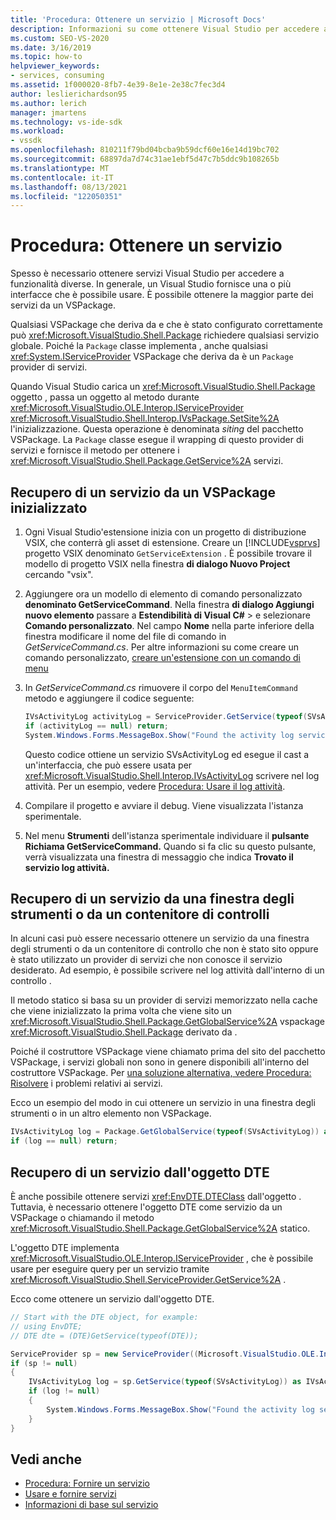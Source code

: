 ```yaml
---
title: 'Procedura: Ottenere un servizio | Microsoft Docs'
description: Informazioni su come ottenere Visual Studio per accedere a funzionalità diverse. È possibile ottenere la maggior parte dei servizi usando un VSPackage.
ms.custom: SEO-VS-2020
ms.date: 3/16/2019
ms.topic: how-to
helpviewer_keywords:
- services, consuming
ms.assetid: 1f000020-8fb7-4e39-8e1e-2e38c7fec3d4
author: leslierichardson95
ms.author: lerich
manager: jmartens
ms.technology: vs-ide-sdk
ms.workload:
- vssdk
ms.openlocfilehash: 810211f79bd04bcba9b59dcf60e16e14d19bc702
ms.sourcegitcommit: 68897da7d74c31ae1ebf5d47c7b5ddc9b108265b
ms.translationtype: MT
ms.contentlocale: it-IT
ms.lasthandoff: 08/13/2021
ms.locfileid: "122050351"
---
```

# <a name="how-to-get-a-service"></a>Procedura: Ottenere un servizio

Spesso è necessario ottenere servizi Visual Studio per accedere a funzionalità diverse. In generale, un Visual Studio fornisce una o più interfacce che è possibile usare. È possibile ottenere la maggior parte dei servizi da un VSPackage.

Qualsiasi VSPackage che deriva da e che è stato configurato correttamente può <xref:Microsoft.VisualStudio.Shell.Package> richiedere qualsiasi servizio globale. Poiché la `Package` classe implementa , anche qualsiasi <xref:System.IServiceProvider> VSPackage che deriva da è un `Package` provider di servizi.

Quando Visual Studio carica un <xref:Microsoft.VisualStudio.Shell.Package> oggetto , passa un oggetto al metodo durante <xref:Microsoft.VisualStudio.OLE.Interop.IServiceProvider> <xref:Microsoft.VisualStudio.Shell.Interop.IVsPackage.SetSite%2A> l'inizializzazione. Questa operazione è denominata *siting* del pacchetto VSPackage. La `Package` classe esegue il wrapping di questo provider di servizi e fornisce il metodo per ottenere i <xref:Microsoft.VisualStudio.Shell.Package.GetService%2A> servizi.

## <a name="getting-a-service-from-an-initialized-vspackage"></a>Recupero di un servizio da un VSPackage inizializzato

1. Ogni Visual Studio'estensione inizia con un progetto di distribuzione VSIX, che conterrà gli asset di estensione. Creare un [!INCLUDE[vsprvs](../code-quality/includes/vsprvs_md.md)] progetto VSIX denominato `GetServiceExtension` . È possibile trovare il modello di progetto VSIX nella finestra **di dialogo Nuovo Project** cercando "vsix".

2. Aggiungere ora un modello di elemento di comando personalizzato **denominato GetServiceCommand**. Nella finestra **di dialogo Aggiungi nuovo elemento** passare a **Estendibilità di Visual C#**  >   e selezionare **Comando personalizzato**. Nel campo **Nome** nella parte inferiore della finestra modificare il nome del file di comando in *GetServiceCommand.cs*. Per altre informazioni su come creare un comando personalizzato, [creare un'estensione con un comando di menu](../extensibility/creating-an-extension-with-a-menu-command.md)

3. In *GetServiceCommand.cs* rimuovere il corpo del `MenuItemCommand` metodo e aggiungere il codice seguente:

   ```csharp
   IVsActivityLog activityLog = ServiceProvider.GetService(typeof(SVsActivityLog)) as IVsActivityLog;
   if (activityLog == null) return;
   System.Windows.Forms.MessageBox.Show("Found the activity log service.");

   ```

    Questo codice ottiene un servizio SVsActivityLog ed esegue il cast a un'interfaccia, che può essere usata per <xref:Microsoft.VisualStudio.Shell.Interop.IVsActivityLog> scrivere nel log attività. Per un esempio, vedere [Procedura: Usare il log attività](../extensibility/how-to-use-the-activity-log.md).

4. Compilare il progetto e avviare il debug. Viene visualizzata l'istanza sperimentale.

5. Nel menu **Strumenti** dell'istanza sperimentale individuare il **pulsante Richiama GetServiceCommand.** Quando si fa clic su questo pulsante, verrà visualizzata una finestra di messaggio che indica **Trovato il servizio log attività.**

## <a name="getting-a-service-from-a-tool-window-or-control-container"></a>Recupero di un servizio da una finestra degli strumenti o da un contenitore di controlli

In alcuni casi può essere necessario ottenere un servizio da una finestra degli strumenti o da un contenitore di controllo che non è stato sito oppure è stato utilizzato un provider di servizi che non conosce il servizio desiderato. Ad esempio, è possibile scrivere nel log attività dall'interno di un controllo .

Il metodo statico si basa su un provider di servizi memorizzato nella cache che viene inizializzato la prima volta che viene sito un <xref:Microsoft.VisualStudio.Shell.Package.GetGlobalService%2A> vspackage <xref:Microsoft.VisualStudio.Shell.Package> derivato da .

Poiché il costruttore VSPackage viene chiamato prima del sito del pacchetto VSPackage, i servizi globali non sono in genere disponibili all'interno del costruttore VSPackage. Per [una soluzione alternativa, vedere Procedura: Risolvere](../extensibility/how-to-troubleshoot-services.md) i problemi relativi ai servizi.

Ecco un esempio del modo in cui ottenere un servizio in una finestra degli strumenti o in un altro elemento non VSPackage.

```csharp
IVsActivityLog log = Package.GetGlobalService(typeof(SVsActivityLog)) as IVsActivityLog;
if (log == null) return;
```

## <a name="getting-a-service-from-the-dte-object"></a>Recupero di un servizio dall'oggetto DTE

È anche possibile ottenere servizi <xref:EnvDTE.DTEClass> dall'oggetto . Tuttavia, è necessario ottenere l'oggetto DTE come servizio da un VSPackage o chiamando il metodo <xref:Microsoft.VisualStudio.Shell.Package.GetGlobalService%2A> statico.

L'oggetto DTE implementa <xref:Microsoft.VisualStudio.OLE.Interop.IServiceProvider> , che è possibile usare per eseguire query per un servizio tramite <xref:Microsoft.VisualStudio.Shell.ServiceProvider.GetService%2A> .

Ecco come ottenere un servizio dall'oggetto DTE.

```csharp
// Start with the DTE object, for example: 
// using EnvDTE;
// DTE dte = (DTE)GetService(typeof(DTE));

ServiceProvider sp = new ServiceProvider((Microsoft.VisualStudio.OLE.Interop.IServiceProvider)dte);
if (sp != null)
{
    IVsActivityLog log = sp.GetService(typeof(SVsActivityLog)) as IVsActivityLog;
    if (log != null)
    {
        System.Windows.Forms.MessageBox.Show("Found the activity log service.");
    }
}
```

## <a name="see-also"></a>Vedi anche

- [Procedura: Fornire un servizio](../extensibility/how-to-provide-a-service.md)
- [Usare e fornire servizi](../extensibility/using-and-providing-services.md)
- [Informazioni di base sul servizio](../extensibility/internals/service-essentials.md)
